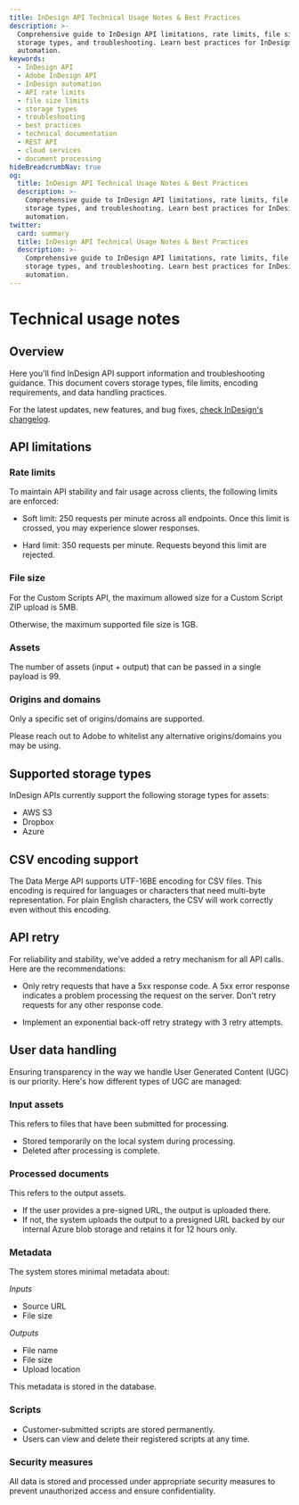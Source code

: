 ```yaml
---
title: InDesign API Technical Usage Notes & Best Practices
description: >-
  Comprehensive guide to InDesign API limitations, rate limits, file sizes,
  storage types, and troubleshooting. Learn best practices for InDesign
  automation.
keywords:
  - InDesign API
  - Adobe InDesign API
  - InDesign automation
  - API rate limits
  - file size limits
  - storage types
  - troubleshooting
  - best practices
  - technical documentation
  - REST API
  - cloud services
  - document processing
hideBreadcrumbNav: true
og:
  title: InDesign API Technical Usage Notes & Best Practices
  description: >-
    Comprehensive guide to InDesign API limitations, rate limits, file sizes,
    storage types, and troubleshooting. Learn best practices for InDesign
    automation.
twitter:
  card: summary
  title: InDesign API Technical Usage Notes & Best Practices
  description: >-
    Comprehensive guide to InDesign API limitations, rate limits, file sizes,
    storage types, and troubleshooting. Learn best practices for InDesign
    automation.
---
```


# Technical usage notes

## Overview

Here you'll find InDesign API support information and troubleshooting guidance. This document covers storage types, file limits, encoding requirements, and data handling practices.

For the latest updates, new features, and bug fixes, [check InDesign's changelog][1].

## API limitations

### Rate limits

To maintain API stability and fair usage across clients, the following limits are enforced:

- Soft limit: 250 requests per minute across all endpoints. Once this limit is crossed, you may experience slower responses.

- Hard limit: 350 requests per minute. Requests beyond this limit are rejected.

### File size

For the Custom Scripts API, the maximum allowed size for a Custom Script ZIP upload is 5MB.

Otherwise, the maximum supported file size is 1GB.

### Assets

The number of assets (input + output) that can be passed in a single payload is 99.

### Origins and domains

Only a specific set of origins/domains are supported.

Please reach out to Adobe to whitelist any alternative origins/domains you may be using.

## Supported storage types

InDesign APIs currently support the following storage types for assets:

- AWS S3
- Dropbox
- Azure

## CSV encoding support

The Data Merge API supports UTF-16BE encoding for CSV files. This encoding is required for languages or characters that need multi-byte representation. For plain English characters, the CSV will work correctly even without this encoding.

## API retry

For reliability and stability, we've added a retry mechanism for all API calls. Here are the recommendations:

- Only retry requests that have a 5xx response code. A 5xx error response indicates a problem processing the request on the server. Don't retry requests for any other response code.

- Implement an exponential back-off retry strategy with 3 retry attempts.

## User data handling

Ensuring transparency in the way we handle User Generated Content (UGC) is our priority. Here's how different types of UGC are managed:

### Input assets

This refers to files that have been submitted for processing.

- Stored temporarily on the local system during processing.
- Deleted after processing is complete.

### Processed documents

This refers to the output assets.

- If the user provides a pre-signed URL, the output is uploaded there.
- If not, the system uploads the output to a presigned URL backed by our internal Azure blob storage and retains it for 12 hours only.

### Metadata

The system stores minimal metadata about:

*Inputs*

- Source URL
- File size

*Outputs*

- File name
- File size
- Upload location

This metadata is stored in the database.

### Scripts

- Customer-submitted scripts are stored permanently.
- Users can view and delete their registered scripts at any time.

### Security measures

All data is stored and processed under appropriate security measures to prevent unauthorized access and ensure confidentiality.

<!-- Links -->
[1]: ../../changelog/index.md
